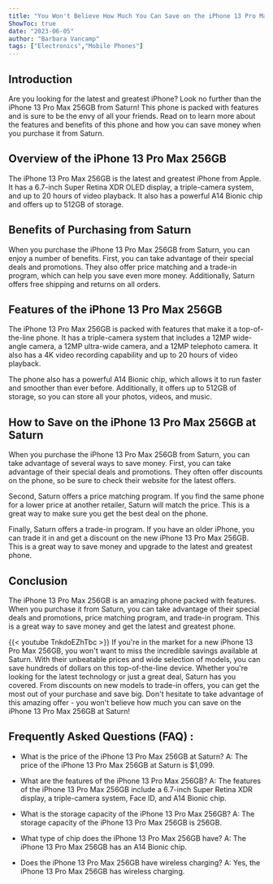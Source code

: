 ```yaml
---
title: "You Won't Believe How Much You Can Save on the iPhone 13 Pro Max 256GB at Saturn!"
ShowToc: true 
date: "2023-06-05"
author: "Barbara Vancamp" 
tags: ["Electronics","Mobile Phones"]
---
```

## Introduction
Are you looking for the latest and greatest iPhone? Look no further than the iPhone 13 Pro Max 256GB from Saturn! This phone is packed with features and is sure to be the envy of all your friends. Read on to learn more about the features and benefits of this phone and how you can save money when you purchase it from Saturn.

## Overview of the iPhone 13 Pro Max 256GB
The iPhone 13 Pro Max 256GB is the latest and greatest iPhone from Apple. It has a 6.7-inch Super Retina XDR OLED display, a triple-camera system, and up to 20 hours of video playback. It also has a powerful A14 Bionic chip and offers up to 512GB of storage.

## Benefits of Purchasing from Saturn
When you purchase the iPhone 13 Pro Max 256GB from Saturn, you can enjoy a number of benefits. First, you can take advantage of their special deals and promotions. They also offer price matching and a trade-in program, which can help you save even more money. Additionally, Saturn offers free shipping and returns on all orders.

## Features of the iPhone 13 Pro Max 256GB
The iPhone 13 Pro Max 256GB is packed with features that make it a top-of-the-line phone. It has a triple-camera system that includes a 12MP wide-angle camera, a 12MP ultra-wide camera, and a 12MP telephoto camera. It also has a 4K video recording capability and up to 20 hours of video playback.

The phone also has a powerful A14 Bionic chip, which allows it to run faster and smoother than ever before. Additionally, it offers up to 512GB of storage, so you can store all your photos, videos, and music.

## How to Save on the iPhone 13 Pro Max 256GB at Saturn
When you purchase the iPhone 13 Pro Max 256GB from Saturn, you can take advantage of several ways to save money. First, you can take advantage of their special deals and promotions. They often offer discounts on the phone, so be sure to check their website for the latest offers.

Second, Saturn offers a price matching program. If you find the same phone for a lower price at another retailer, Saturn will match the price. This is a great way to make sure you get the best deal on the phone.

Finally, Saturn offers a trade-in program. If you have an older iPhone, you can trade it in and get a discount on the new iPhone 13 Pro Max 256GB. This is a great way to save money and upgrade to the latest and greatest phone.

## Conclusion
The iPhone 13 Pro Max 256GB is an amazing phone packed with features. When you purchase it from Saturn, you can take advantage of their special deals and promotions, price matching program, and trade-in program. This is a great way to save money and get the latest and greatest phone.

{{< youtube TnkdoEZhTbc >}} 
If you're in the market for a new iPhone 13 Pro Max 256GB, you won't want to miss the incredible savings available at Saturn. With their unbeatable prices and wide selection of models, you can save hundreds of dollars on this top-of-the-line device. Whether you're looking for the latest technology or just a great deal, Saturn has you covered. From discounts on new models to trade-in offers, you can get the most out of your purchase and save big. Don't hesitate to take advantage of this amazing offer - you won't believe how much you can save on the iPhone 13 Pro Max 256GB at Saturn!

## Frequently Asked Questions (FAQ) :
- What is the price of the iPhone 13 Pro Max 256GB at Saturn?
A: The price of the iPhone 13 Pro Max 256GB at Saturn is $1,099.

- What are the features of the iPhone 13 Pro Max 256GB?
A: The features of the iPhone 13 Pro Max 256GB include a 6.7-inch Super Retina XDR display, a triple-camera system, Face ID, and A14 Bionic chip.

- What is the storage capacity of the iPhone 13 Pro Max 256GB?
A: The storage capacity of the iPhone 13 Pro Max 256GB is 256GB.

- What type of chip does the iPhone 13 Pro Max 256GB have?
A: The iPhone 13 Pro Max 256GB has an A14 Bionic chip.

- Does the iPhone 13 Pro Max 256GB have wireless charging?
A: Yes, the iPhone 13 Pro Max 256GB has wireless charging.


